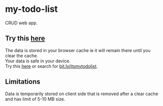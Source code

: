 # my-todo-list
CRUD web app.
## Try this <a href="https://main--shimmering-travesseiro-62592e.netlify.app/" target="_blank" >here</a>
The data is stored in your browser cache ie it will remain there until you clear the cache.<br>
Your data is safe in your device.<br> 
Try this <a href="https://main--shimmering-travesseiro-62592e.netlify.app/" target="_blank" >here</a> or search for <a href="https://main--shimmering-travesseiro-62592e.netlify.app/" target="_blank" >bit.ly/itsmytodolist</a>.
## Limitations
Data is temporarily stored on client side that is removed after a clear cache and has limit of 5-10 MB size.
